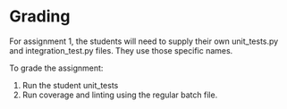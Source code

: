 Grading
=======

For assignment 1, the students will need to supply their own unit_tests.py
and integration_test.py files.
They use those specific names.

To grade the assignment:

1. Run the student unit_tests
2. Run coverage and linting using the regular batch file.
